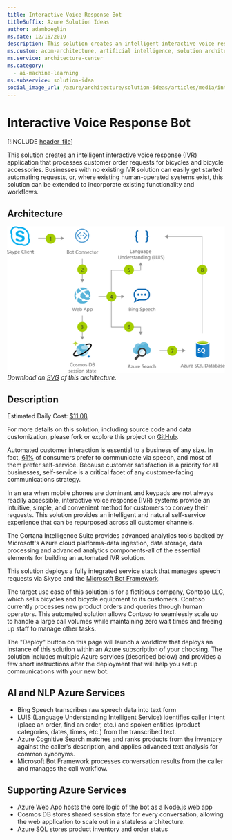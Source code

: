 ```yaml
---
title: Interactive Voice Response Bot
titleSuffix: Azure Solution Ideas
author: adamboeglin
ms.date: 12/16/2019
description: This solution creates an intelligent interactive voice response (IVR) application that processes customer order requests for bicycles and bicycle accessories. Businesses with no existing IVR solution can easily get started automating requests, or, where existing human-operated systems exist, this solution can be extended to incorporate existing functionality and workflows.
ms.custom: acom-architecture, artificial intelligence, solution architectures, Azure, ai gallery, chatbot, 'https://azure.microsoft.com/solutions/architecture/interactive-voice-response-bot/'
ms.service: architecture-center
ms.category:
  - ai-machine-learning
ms.subservice: solution-idea
social_image_url: /azure/architecture/solution-ideas/articles/media/interactive-voice-response-bot.png
---
```


# Interactive Voice Response Bot

[!INCLUDE [header_file](../../../includes/sol-idea-header.md)]

This solution creates an intelligent interactive voice response (IVR) application that processes customer order requests for bicycles and bicycle accessories. Businesses with no existing IVR solution can easily get started automating requests, or, where existing human-operated systems exist, this solution can be extended to incorporate existing functionality and workflows.

## Architecture

![Architecture diagram](../media/interactive-voice-response-bot.png)
*Download an [SVG](../media/interactive-voice-response-bot.svg) of this architecture.*

## Description

Estimated Daily Cost: [$11.08](https://azure.github.io/Azure-CloudIntelligence-SolutionAuthoringWorkspace/solution-prices)

For more details on this solution, including source code and data customization, please fork or explore this project on [GitHub](https://github.com/ujjwalmsft/cortana-intelligence-call-center-solution).

Automated customer interaction is essential to a business of any size. In fact, [61%](https://www.talkdesk.com/blog/10-customer-services-statistics-for-call-center-supervisors) of consumers prefer to communicate via speech, and most of them prefer self-service. Because customer satisfaction is a priority for all businesses, self-service is a critical facet of any customer-facing communications strategy.

In an era when mobile phones are dominant and keypads are not always readily accessible, interactive voice response (IVR) systems provide an intuitive, simple, and convenient method for customers to convey their requests. This solution provides an intelligent and natural self-service experience that can be repurposed across all customer channels.

The Cortana Intelligence Suite provides advanced analytics tools backed by Microsoft's Azure cloud platforms-data ingestion, data storage, data processing and advanced analytics components-all of the essential elements for building an automated IVR solution.

This solution deploys a fully integrated service stack that manages speech requests via Skype and the [Microsoft Bot Framework](https://dev.botframework.com).

The target use case of this solution is for a fictitious company, Contoso LLC, which sells bicycles and bicycle equipment to its customers. Contoso currently processes new product orders and queries through human operators. This automated solution allows Contoso to seamlessly scale up to handle a large call volumes while maintaining zero wait times and freeing up staff to manage other tasks.

The "Deploy" button on this page will launch a workflow that deploys an instance of this solution within an Azure subscription of your choosing. The solution includes multiple Azure services (described below) and provides a few short instructions after the deployment that will help you setup communications with your new bot.

## AI and NLP Azure Services

* Bing Speech transcribes raw speech data into text form
* LUIS (Language Understanding Intelligent Service) identifies caller intent (place an order, find an order, etc.) and spoken entities (product categories, dates, times, etc.) from the transcribed text.
* Azure Cognitive Search matches and ranks products from the inventory against the caller's description, and applies advanced text analysis for common synonyms.
* Microsoft Bot Framework processes conversation results from the caller and manages the call workflow.

## Supporting Azure Services

* Azure Web App hosts the core logic of the bot as a Node.js web app
* Cosmos DB stores shared session state for every conversation, allowing the web application to scale out in a stateless architecture.
* Azure SQL stores product inventory and order status
